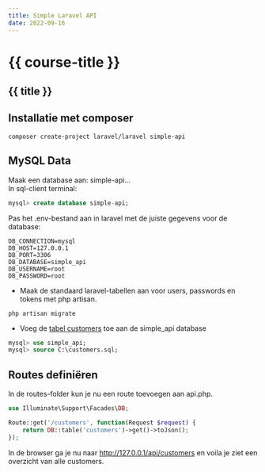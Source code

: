 ```yaml
---
title: Simple Laravel API
date: 2022-09-16
---
```


# {{ course-title }}

## {{ title }}

## Installatie met composer
``` shell
composer create-project laravel/laravel simple-api

```
## MySQL Data
Maak een database aan: simple-api...  
In sql-client terminal:
``` sql
mysql> create database simple-api;
```
Pas het .env-bestand aan in laravel met de juiste gegevens voor de database:
``` shell
DB_CONNECTION=mysql
DB_HOST=127.0.0.1
DB_PORT=3306
DB_DATABASE=simple_api
DB_USERNAME=root
DB_PASSWORD=root
```
* Maak de standaard laravel-tabellen aan voor users, passwords en tokens met php artisan.
``` shell
php artisan migrate
```
* Voeg de [tabel customers](https://static.edutorial.nl/projecten/customers.sql) toe aan de simple_api database
``` sql
mysql> use simple_api;
mysql> source C:\customers.sql;
```
## Routes definiëren
In de routes-folder kun je nu een route toevoegen aan api.php.
``` php
use Illuminate\Support\Facades\DB;

Route::get('/customers', function(Request $request) {
    return DB::table('customers')->get()->toJson();
});
```
In de browser ga je nu naar http://127.0.0.1/api/customers en voila je ziet een overzicht van alle customers.

